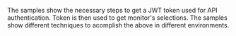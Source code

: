 The samples show the necessary steps to get a JWT token used for API authentication. Token is then used to get monitor's selections. The samples show different techniques to acomplish the above in different environments.